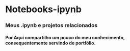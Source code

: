 # Notebooks-ipynb
### Meus .ipynb e projetos relacionados


#### Por Aqui compartilho um pouco do meu conhecimento, consequentemente servindo de portfólio.